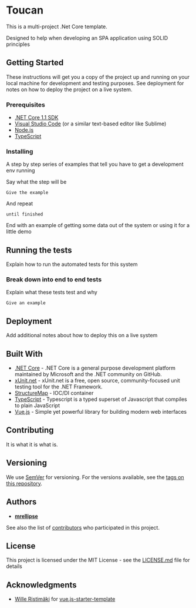 # Toucan

This is a multi-project .Net Core template.

Designed to help when developing an SPA application using SOLID principles

## Getting Started

These instructions will get you a copy of the project up and running on your local machine for development and testing purposes. See deployment for notes on how to deploy the project on a live system.

### Prerequisites

* [.NET Core 1.1 SDK](https://www.microsoft.com/net/core/)
* [Visual Studio Code](https://code.visualstudio.com/download/) (or a similar text-based editor like Sublime)
* [Node.js](https://nodejs.org/en/)
* [TypeScript](https://www.typescriptlang.org/)

### Installing

A step by step series of examples that tell you have to get a development env running

Say what the step will be

```
Give the example
```

And repeat

```
until finished
```

End with an example of getting some data out of the system or using it for a little demo

## Running the tests

Explain how to run the automated tests for this system

### Break down into end to end tests

Explain what these tests test and why

```
Give an example
```

## Deployment

Add additional notes about how to deploy this on a live system

## Built With

* [.NET Core](https://www.microsoft.com/net/core) - .NET Core is a general purpose development platform maintained by Microsoft and the .NET community on GitHub.
* [xUnit.net](https://xunit.github.io/) - xUnit.net is a free, open source, community-focused unit testing tool for the .NET Framework.
* [StructureMap](http://structuremap.github.io/) - IOC/DI container
* [TypeScript](https://www.typescriptlang.org/) - Typescript is a typed superset of Javascript that compiles to plain JavaScript
* [Vue.js](https://vuejs.org/v2/guide/) - Simple yet powerful library for building modern web interfaces

## Contributing

It is what it is what is.

## Versioning

We use [SemVer](http://semver.org/) for versioning. For the versions available, see the [tags on this repository](https://github.com/your/project/tags). 

## Authors

* [**mrellipse**](https://github.com/mrellipse)

See also the list of [contributors](https://github.com/your/project/contributors) who participated in this project.

## License

This project is licensed under the MIT License - see the [LICENSE.md](LICENSE.md) file for details

## Acknowledgments

* [Wille Ristimäki](https://github.com/villeristi) for [vue.js-starter-template](https://github.com/villeristi/vue.js-starter-template)
